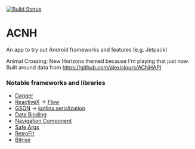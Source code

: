 [![Build Status](https://app.bitrise.io/app/5e8a9f80ff0875a4/status.svg?token=xMxwWW7oc1XeK3oVlfkMRw&branch=master)](https://app.bitrise.io/app/5e8a9f80ff0875a4)

# ACNH
An app to try out Android frameworks and features (e.g. Jetpack)

Animal Crossing: New Horizons themed because I'm playing that just now.\
Built around data from https://github.com/alexislours/ACNHAPI

### Notable frameworks and libraries
- [Dagger](https://dagger.dev/)
- [ReactiveX](http://reactivex.io/)  ->  [Flow](https://kotlinlang.org/docs/flow.html) 
- [GSON](https://github.com/google/gson)  ->  [kotlinx.serialization](https://github.com/Kotlin/kotlinx.serialization)
- [Data Binding](https://developer.android.com/topic/libraries/data-binding)
- [Navigation Component](https://developer.android.com/guide/navigation)
- [Safe Args](https://developer.android.com/guide/navigation/navigation-pass-data#Safe-args)
- [RetroFit](https://square.github.io/retrofit/)
- [Bitrise](https://www.bitrise.io/)
